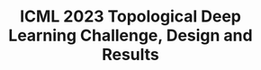 ---
layout: default
title: ICML 2023 Topological Deep Learning Challenge, Design and Results
publication: ICML Topological, Algebraic and Geometric Learning Workshops 2023
year: 2023
doi: 10.5281/zenodo.7958513
url_paper: https://arxiv.org/pdf/2309.15188
---